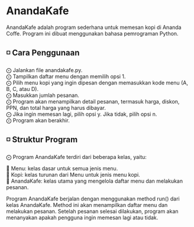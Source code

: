 # AnandaKafe
AnandaKafe adalah program sederhana untuk memesan kopi di Ananda Coffe. Program ini dibuat menggunakan bahasa pemrograman Python.

## ◽ Cara Penggunaan
⨀ Jalankan file anandakafe.py.<br>
⨀ Tampilkan daftar menu dengan memilih opsi 1.<br>
⨀ Pilih menu kopi yang ingin dipesan dengan memasukkan kode menu (A, B, C, atau D).<br>
⨀ Masukkan jumlah pesanan.<br>
⨀ Program akan menampilkan detail pesanan, termasuk harga, diskon, PPN, dan total harga yang harus dibayar.<br>
⨀ Jika ingin memesan lagi, pilih opsi y. Jika tidak, pilih opsi n.<br>
⨀ Program akan berakhir.<br>

## ◽ Struktur Program
⨀ Program AnandaKafe terdiri dari beberapa kelas, yaitu:<br>

🔹 Menu: kelas dasar untuk semua jenis menu.<br>
🔹 Kopi: kelas turunan dari Menu untuk jenis menu kopi.<br>
🔹 AnandaKafe: kelas utama yang mengelola daftar menu dan melakukan pesanan.<br>

Program AnandaKafe berjalan dengan menggunakan method run() dari kelas AnandaKafe. Method ini akan menampilkan daftar menu dan melakukan pesanan. Setelah pesanan selesai dilakukan, program akan menanyakan apakah pengguna ingin memesan lagi atau tidak.
